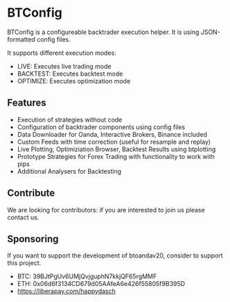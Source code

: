 # BTConfig

BTConfig is a configureable backtrader execution helper. It is using
JSON-formatted config files.

It supports different execution modes:

* LIVE: Executes live trading mode
* BACKTEST: Executes backtest mode
* OPTIMIZE: Executes optimization mode

## Features

* Execution of strategies without code
* Configuration of backtrader components using config files
* Data Downloader for Oanda, Interactive Brokers, Binance included
* Custom Feeds with time correction (useful for resample and replay)
* Live Plotting, Optimiziation Browser, Backtest Results using btplotting
* Prototype Strategies for Forex Trading with functionality to work with pips
* Additional Analysers for Backtesting

## Contribute

We are looking for contributors: if you are interested to join us please contact us.

## Sponsoring

If you want to support the development of btoandav20, consider to support this project.

* BTC: 39BJtPgUv6UMjQvjguphN7kkjQF65rgMMF
* ETH: 0x06d6f3134CD679d05AAfeA6e426f55805f9B395D
* <https://liberapay.com/happydasch>
